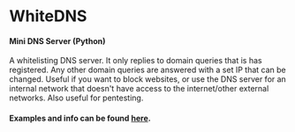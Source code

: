 # WhiteDNS
#### Mini DNS Server (Python)

A whitelisting DNS server. It only replies to domain queries that is has registered. Any other domain queries are answered with a set IP that can be changed. Useful if you want to block websites, or use the DNS server for an internal network that doesn't have access to the internet/other external networks. Also useful for pentesting.

#### Examples and info can be found [here](https://forums.hak5.org/index.php?/topic/41233-whitedns-mini-dns-server/).
